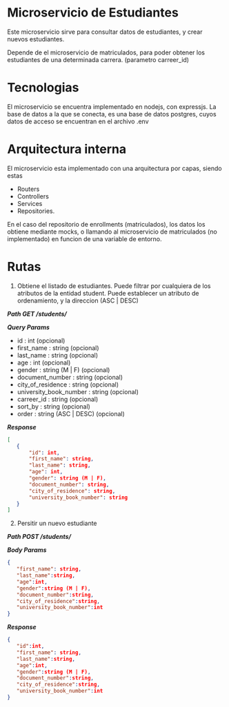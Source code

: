 Microservicio de Estudiantes
==============

Este microservicio sirve para consultar datos de estudiantes, y crear nuevos estudiantes.

Depende de el microservicio de matriculados, para poder obtener los estudiantes de una determinada carrera. (parametro carreer_id)

# Tecnologias

El microservicio se encuentra implementado en nodejs, con expressjs. La base de datos a la que se conecta, es una base de datos postgres, cuyos datos de acceso se encuentran en el archivo .env

# Arquitectura interna

El microservicio esta implementado con una arquitectura por capas, siendo estas 

- Routers
- Controllers
- Services
- Repositories.

En el caso del repositorio de enrollments (matriculados), los datos los obtiene mediante mocks, o llamando al microservicio de matriculados (no implementado) en funcion de una variable de entorno.

# Rutas
1. Obtiene el listado de estudiantes. 
Puede filtrar por cualquiera de los atributos de la entidad student.
Puede establecer un atributo de ordenamiento, y la direccion (ASC | DESC)

***Path GET /students/***

***Query Params***
* id : int (opcional)
* first_name : string (opcional)
* last_name : string (opcional)
* age : int (opcional)
* gender : string (M | F) (opcional)
* document_number : string (opcional)
* city_of_residence : string (opcional)
* university_book_number : string (opcional)
* carreer_id : string (opcional)
* sort_by : string (opcional)
* order : string (ASC | DESC) (opcional)

***Response***
 ```json
[
    {
        "id": int,
        "first_name": string,
        "last_name": string,
        "age": int,
        "gender": string (M | F),
        "document_number": string,
        "city_of_residence": string,
        "university_book_number": string
    }
]
 ```

2. Persitir un nuevo estudiante

***Path POST /students/***

***Body Params***
 ```json
{
    "first_name": string,
    "last_name":string,
    "age":int,
    "gender":string (M | F),
    "document_number":string,
    "city_of_residence":string,
    "university_book_number":int
}
 ```
***Response***
 ```json
{  
    "id":int,
    "first_name": string,
    "last_name":string,
    "age":int,
    "gender":string (M | F),
    "document_number":string,
    "city_of_residence":string,
    "university_book_number":int
}
 ```
